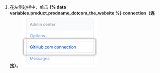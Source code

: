 1. 在左侧边栏中，单击 **{% data variables.product.prodname_dotcom_the_website %} connection（连接）**。 ![企业帐户设置侧边栏中的“GitHub.com 连接”选项卡](/assets/images/enterprise/business-accounts/settings-github-dotcom-connection-tab.png)
